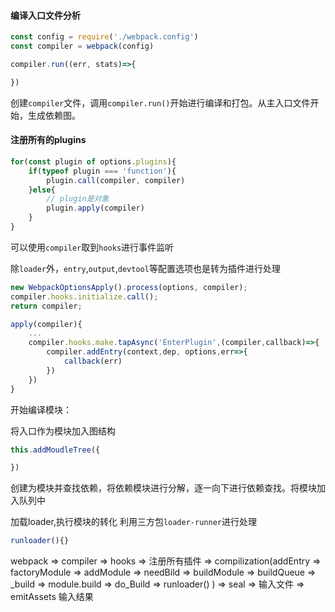 
#### 编译入口文件分析

```javascript
const config = require('./webpack.config')
const compiler = webpack(config)

compiler.run((err, stats)=>{

})
```

创建`compiler`文件，调用`compiler.run()`开始进行编译和打包。从主入口文件开始，生成依赖图。

#### 注册所有的plugins

```javascript
for(const plugin of options.plugins){
    if(typeof plugin === 'function'){
        plugin.call(compiler, compiler)
    }else{
        // plugin是对象
        plugin.apply(compiler)
    }
}
```

可以使用`compiler`取到`hooks`进行事件监听

除`loader`外，`entry`,`output`,`devtool`等配置选项也是转为插件进行处理

```javascript
new WebpackOptionsApply().process(options, compiler);
compiler.hooks.initialize.call();
return compiler;
```

```javascript
apply(compiler){
    ...
    compiler.hooks.make.tapAsync('EnterPlugin',(compiler,callback)=>{
        compiler.addEntry(context,dep, options,err=>{
            callback(err)
        })
    })
}
```

开始编译模块：

将入口作为模块加入图结构
```javascript
this.addMoudleTree({

})
```

创建为模块并查找依赖，将依赖模块进行分解，逐一向下进行依赖查找。将模块加入队列中

加载loader,执行模块的转化  利用三方包`loader-runner`进行处理

```javascript
runloader(){}
```

webpack => compiler => hooks => 注册所有插件 => compilization(addEntry => factoryModule => addModule => needBild => buildModule => buildQueue => _build => module.build => do_Build => runloader() ) => seal => 输入文件 => emitAssets 输入结果